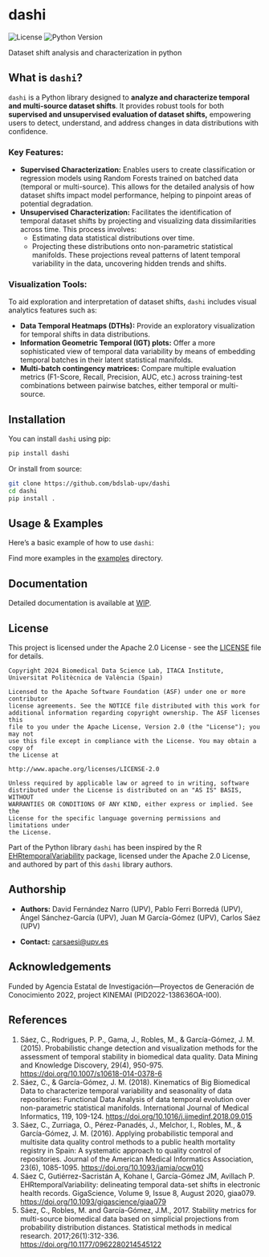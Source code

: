 # dashi

![License](https://img.shields.io/badge/license-Apache%202.0-blue.svg) 
![Python Version](https://img.shields.io/badge/python-3.10%2B-brightgreen.svg)

Dataset shift analysis and characterization in python
## What is `dashi`?
`dashi` is a Python library designed to **analyze and characterize temporal and multi-source dataset shifts**. It provides 
robust tools for both **supervised and unsupervised evaluation of dataset shifts,** empowering users to detect, understand, 
and address changes in data distributions with confidence.

### Key Features:

- **Supervised Characterization:**
Enables users to create classification or regression models using Random Forests trained on batched data 
(temporal or multi-source). This allows for the detailed analysis of how dataset shifts impact model performance, 
helping to pinpoint areas of potential degradation.
- **Unsupervised Characterization:** 
Facilitates the identification of temporal dataset shifts by projecting and visualizing data dissimilarities across time. 
This process involves:
  - Estimating data statistical distributions over time.
  - Projecting these distributions onto non-parametric statistical manifolds. These projections reveal patterns of
  latent temporal variability in the data, uncovering hidden trends and shifts.

### Visualization Tools:
To aid exploration and interpretation of dataset shifts, `dashi` includes visual analytics features such as:

- **Data Temporal Heatmaps (DTHs):** Provide an exploratory visualization for temporal shifts in data distributions.
- **Information Geometric Temporal (IGT) plots:** Offer a more sophisticated view of temporal data variability by means of embedding temporal batches in their latent statistical manifolds.
- **Multi-batch contingency matrices:** Compare multiple evaluation metrics (F1-Score, Recall, Precision, AUC, etc.) across training-test combinations between pairwise batches, either temporal or multi-source.

## Installation

You can install `dashi` using pip:

```bash
pip install dashi
```

Or install from source:

```bash
git clone https://github.com/bdslab-upv/dashi
cd dashi
pip install .
```

## Usage & Examples

Here’s a basic example of how to use `dashi`:

Find more examples in the [examples](examples/) directory.


## Documentation

Detailed documentation is available at [WIP](https://example.com/docs).

## License

This project is licensed under the Apache 2.0 License - see the [LICENSE](LICENSE) file for details.


```
Copyright 2024 Biomedical Data Science Lab, ITACA Institute, Universitat Politècnica de València (Spain)

Licensed to the Apache Software Foundation (ASF) under one or more contributor
license agreements. See the NOTICE file distributed with this work for
additional information regarding copyright ownership. The ASF licenses this
file to you under the Apache License, Version 2.0 (the "License"); you may not
use this file except in compliance with the License. You may obtain a copy of
the License at

http://www.apache.org/licenses/LICENSE-2.0

Unless required by applicable law or agreed to in writing, software
distributed under the License is distributed on an "AS IS" BASIS, WITHOUT
WARRANTIES OR CONDITIONS OF ANY KIND, either express or implied. See the
License for the specific language governing permissions and limitations under
the License.
```
Part of the Python library `dashi` has been inspired by the R [EHRtemporalVariability](https://CRAN.R-project.org/package=EHRtemporalVariability) package, licensed under the Apache 2.0 License, and authored by part of this `dashi` library authors.

## Authorship

- **Authors:** David Fernández Narro (UPV), Pablo Ferri Borredá (UPV), Ángel Sánchez-García (UPV), Juan M García-Gómez (UPV), Carlos Sáez (UPV)

- **Contact:** carsaesi@upv.es

## Acknowledgements

Funded by Agencia Estatal de Investigación—Proyectos de Generación de Conocimiento 2022, project KINEMAI (PID2022-138636OA-I00). 

## References
1. Sáez, C., Rodrigues, P. P., Gama, J., Robles, M., & García-Gómez, J. M. (2015). Probabilistic change detection and visualization methods for the assessment of temporal stability in biomedical data quality. Data Mining and Knowledge Discovery, 29(4), 950-975. https://doi.org/10.1007/s10618-014-0378-6
2. Sáez, C., & García-Gómez, J. M. (2018). Kinematics of Big Biomedical Data to characterize temporal variability and seasonality of data repositories: Functional Data Analysis of data temporal evolution over non-parametric statistical manifolds. International Journal of Medical Informatics, 119, 109-124. https://doi.org/10.1016/j.ijmedinf.2018.09.015
3. Sáez, C., Zurriaga, O., Pérez-Panadés, J., Melchor, I., Robles, M., & García-Gómez, J. M. (2016). Applying probabilistic temporal and multisite data quality control methods to a public health mortality registry in Spain: A systematic approach to quality control of repositories. Journal of the American Medical Informatics Association, 23(6), 1085-1095. https://doi.org/10.1093/jamia/ocw010
4. Sáez C, Gutiérrez-Sacristán A, Kohane I, García-Gómez JM, Avillach P. EHRtemporalVariability: delineating temporal data-set shifts in electronic health records. GigaScience, Volume 9, Issue 8, August 2020, giaa079. https://doi.org/10.1093/gigascience/giaa079
5. Sáez, C., Robles, M. and García-Gómez, J.M., 2017. Stability metrics for multi-source biomedical data based on simplicial projections from probability distribution distances. Statistical methods in medical research. 2017;26(1):312-336. https://doi.org/10.1177/0962280214545122



